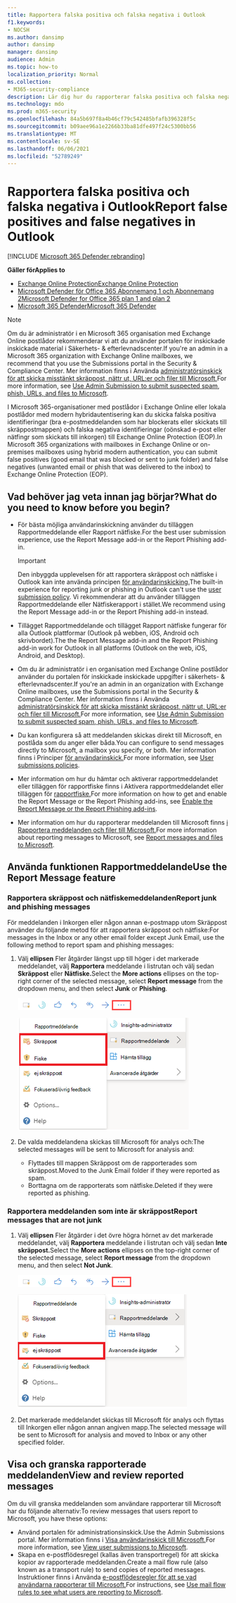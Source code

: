 ```yaml
---
title: Rapportera falska positiva och falska negativa i Outlook
f1.keywords:
- NOCSH
ms.author: dansimp
author: dansimp
manager: dansimp
audience: Admin
ms.topic: how-to
localization_priority: Normal
ms.collection:
- M365-security-compliance
description: Lär dig hur du rapporterar falska positiva och falska negativa Outlook i funktionen Rapportmeddelande.
ms.technology: mdo
ms.prod: m365-security
ms.openlocfilehash: 84a5b697f8a4b46cf79c542485bfafb396328f5c
ms.sourcegitcommit: b09aee96a1e2266b33ba81dfe497f24c5300bb56
ms.translationtype: MT
ms.contentlocale: sv-SE
ms.lasthandoff: 06/06/2021
ms.locfileid: "52789249"
---
```

# <a name="report-false-positives-and-false-negatives-in-outlook"></a><span data-ttu-id="44dec-103">Rapportera falska positiva och falska negativa i Outlook</span><span class="sxs-lookup"><span data-stu-id="44dec-103">Report false positives and false negatives in Outlook</span></span>

[!INCLUDE [Microsoft 365 Defender rebranding](../includes/microsoft-defender-for-office.md)]

<span data-ttu-id="44dec-104">**Gäller för**</span><span class="sxs-lookup"><span data-stu-id="44dec-104">**Applies to**</span></span>
- [<span data-ttu-id="44dec-105">Exchange Online Protection</span><span class="sxs-lookup"><span data-stu-id="44dec-105">Exchange Online Protection</span></span>](exchange-online-protection-overview.md)
- [<span data-ttu-id="44dec-106">Microsoft Defender för Office 365 Abonnemang 1 och Abonnemang 2</span><span class="sxs-lookup"><span data-stu-id="44dec-106">Microsoft Defender for Office 365 plan 1 and plan 2</span></span>](defender-for-office-365.md)
- [<span data-ttu-id="44dec-107">Microsoft 365 Defender</span><span class="sxs-lookup"><span data-stu-id="44dec-107">Microsoft 365 Defender</span></span>](../defender/microsoft-365-defender.md)

> [!NOTE]
> <span data-ttu-id="44dec-108">Om du är administratör i en Microsoft 365 organisation med Exchange Online postlådor rekommenderar vi att du använder portalen för inskickade inskickade material i Säkerhets- & efterlevnadscenter.</span><span class="sxs-lookup"><span data-stu-id="44dec-108">If you're an admin in a Microsoft 365 organization with Exchange Online mailboxes, we recommend that you use the Submissions portal in the Security & Compliance Center.</span></span> <span data-ttu-id="44dec-109">Mer information finns i Använda [administratörsinskick för att skicka misstänkt skräppost, nättr ut, URL:er och filer till Microsoft.](admin-submission.md)</span><span class="sxs-lookup"><span data-stu-id="44dec-109">For more information, see [Use Admin Submission to submit suspected spam, phish, URLs, and files to Microsoft](admin-submission.md).</span></span>

<span data-ttu-id="44dec-110">I Microsoft 365-organisationer med postlådor i Exchange Online eller lokala postlådor med modern hybridautentisering kan du skicka falska positiva identifieringar (bra e-postmeddelanden som har blockerats eller skickats till skräppostmappen) och falska negativa identifieringar (oönskad e-post eller nätfingr som skickats till inkorgen) till Exchange Online Protection (EOP).</span><span class="sxs-lookup"><span data-stu-id="44dec-110">In Microsoft 365 organizations with mailboxes in Exchange Online or on-premises mailboxes using hybrid modern authentication, you can submit false positives (good email that was blocked or sent to junk folder) and false negatives (unwanted email or phish that was delivered to the inbox) to Exchange Online Protection (EOP).</span></span>

## <a name="what-do-you-need-to-know-before-you-begin"></a><span data-ttu-id="44dec-111">Vad behöver jag veta innan jag börjar?</span><span class="sxs-lookup"><span data-stu-id="44dec-111">What do you need to know before you begin?</span></span>

- <span data-ttu-id="44dec-112">För bästa möjliga användarinskickning använder du tilläggen Rapportmeddelande eller Rapport nätfiske.</span><span class="sxs-lookup"><span data-stu-id="44dec-112">For the best user submission experience, use the Report Message add-in or the Report Phishing add-in.</span></span>

  > [!IMPORTANT]
  > <span data-ttu-id="44dec-113">Den inbyggda upplevelsen för att rapportera skräppost och nätfiske i Outlook kan inte använda principen [för användarinskicking.](./user-submission.md)</span><span class="sxs-lookup"><span data-stu-id="44dec-113">The built-in experience for reporting junk or phishing in Outlook can't use the [user submission policy](./user-submission.md).</span></span> <span data-ttu-id="44dec-114">Vi rekommenderar att du använder tilläggen Rapportmeddelande eller Nätfiskerapport i stället.</span><span class="sxs-lookup"><span data-stu-id="44dec-114">We recommend using the Report Message add-in or the Report Phishing add-in instead.</span></span>

- <span data-ttu-id="44dec-115">Tillägget Rapportmeddelande och tillägget Rapport nätfiske fungerar för alla Outlook plattformar (Outlook på webben, iOS, Android och skrivbordet).</span><span class="sxs-lookup"><span data-stu-id="44dec-115">The the Report Message add-in and the Report Phishing add-in work for Outlook in all platforms (Outlook on the web, iOS, Android, and Desktop).</span></span>

- <span data-ttu-id="44dec-116">Om du är administratör i en organisation med Exchange Online postlådor använder du portalen för inskickade inskickade uppgifter i säkerhets- & efterlevnadscenter.</span><span class="sxs-lookup"><span data-stu-id="44dec-116">If you're an admin in an organization with Exchange Online mailboxes, use the Submissions portal in the Security & Compliance Center.</span></span> <span data-ttu-id="44dec-117">Mer information finns i Använda [administratörsinskick för att skicka misstänkt skräppost, nättr ut, URL:er och filer till Microsoft.](admin-submission.md)</span><span class="sxs-lookup"><span data-stu-id="44dec-117">For more information, see [Use Admin Submission to submit suspected spam, phish, URLs, and files to Microsoft](admin-submission.md).</span></span>

- <span data-ttu-id="44dec-118">Du kan konfigurera så att meddelanden skickas direkt till Microsoft, en postlåda som du anger eller båda.</span><span class="sxs-lookup"><span data-stu-id="44dec-118">You can configure to send messages directly to Microsoft, a mailbox you specify, or both.</span></span> <span data-ttu-id="44dec-119">Mer information finns i Principer [för användarinskick.](user-submission.md)</span><span class="sxs-lookup"><span data-stu-id="44dec-119">For more information, see [User submissions policies](user-submission.md).</span></span>

- <span data-ttu-id="44dec-120">Mer information om hur du hämtar och aktiverar rapportmeddelandet eller tilläggen för rapportfiske finns i Aktivera rapportmeddelandet eller tilläggen för [rapportfiske.](enable-the-report-message-add-in.md)</span><span class="sxs-lookup"><span data-stu-id="44dec-120">For more information on how to get and enable the Report Message or the Report Phishing add-ins, see [Enable the Report Message or the Report Phishing add-ins](enable-the-report-message-add-in.md).</span></span>

- <span data-ttu-id="44dec-121">Mer information om hur du rapporterar meddelanden till Microsoft finns [i Rapportera meddelanden och filer till Microsoft.](report-junk-email-messages-to-microsoft.md)</span><span class="sxs-lookup"><span data-stu-id="44dec-121">For more information about reporting messages to Microsoft, see [Report messages and files to Microsoft](report-junk-email-messages-to-microsoft.md).</span></span>

## <a name="use-the-report-message-feature"></a><span data-ttu-id="44dec-122">Använda funktionen Rapportmeddelande</span><span class="sxs-lookup"><span data-stu-id="44dec-122">Use the Report Message feature</span></span>

### <a name="report-junk-and-phishing-messages"></a><span data-ttu-id="44dec-123">Rapportera skräppost och nätfiskemeddelanden</span><span class="sxs-lookup"><span data-stu-id="44dec-123">Report junk and phishing messages</span></span>

<span data-ttu-id="44dec-124">För meddelanden i Inkorgen eller någon annan e-postmapp utom Skräppost använder du följande metod för att rapportera skräppost och nätfiske:</span><span class="sxs-lookup"><span data-stu-id="44dec-124">For messages in the Inbox or any other email folder except Junk Email, use the following method to report spam and phishing messages:</span></span>

1. <span data-ttu-id="44dec-125">Välj **ellipsen** Fler åtgärder längst upp till höger i det markerade meddelandet, välj **Rapportera** meddelande i listrutan och välj sedan **Skräppost** eller **Nätfiske.**</span><span class="sxs-lookup"><span data-stu-id="44dec-125">Select the **More actions** ellipses on the top-right corner of the selected message, select **Report message** from the dropdown menu, and then select **Junk** or **Phishing**.</span></span>

   ![Rapportmeddelande – fler åtgärder](../../media/report-message-more-actions.png)
   
   ![Rapportmeddelande – skräppost och nätfiske](../../media/report-message-junk-phishing.png)

2. <span data-ttu-id="44dec-128">De valda meddelandena skickas till Microsoft för analys och:</span><span class="sxs-lookup"><span data-stu-id="44dec-128">The selected messages will be sent to Microsoft for analysis and:</span></span>
   - <span data-ttu-id="44dec-129">Flyttades till mappen Skräppost om de rapporterades som skräppost.</span><span class="sxs-lookup"><span data-stu-id="44dec-129">Moved to the Junk Email folder if they were reported as spam.</span></span>
   - <span data-ttu-id="44dec-130">Borttagna om de rapporterats som nätfiske.</span><span class="sxs-lookup"><span data-stu-id="44dec-130">Deleted if they were reported as phishing.</span></span>

### <a name="report-messages-that-are-not-junk"></a><span data-ttu-id="44dec-131">Rapportera meddelanden som inte är skräppost</span><span class="sxs-lookup"><span data-stu-id="44dec-131">Report messages that are not junk</span></span>

1. <span data-ttu-id="44dec-132">Välj **ellipsen** Fler åtgärder i det övre högra hörnet av det markerade meddelandet, välj **Rapportera** meddelande i listrutan och välj sedan **Inte skräppost.**</span><span class="sxs-lookup"><span data-stu-id="44dec-132">Select the **More actions** ellipses on the top-right corner of the selected message, select **Report message** from the dropdown menu, and then select **Not Junk**.</span></span>

   ![Rapportmeddelande – fler åtgärder](../../media/report-message-more-actions.png)
   
   ![Rapportmeddelande – inte skräppost](../../media/report-message-not-junk.png)

2. <span data-ttu-id="44dec-135">Det markerade meddelandet skickas till Microsoft för analys och flyttas till Inkorgen eller någon annan angiven mapp.</span><span class="sxs-lookup"><span data-stu-id="44dec-135">The selected message will be sent to Microsoft for analysis and moved to Inbox or any other specified folder.</span></span>

## <a name="view-and-review-reported-messages"></a><span data-ttu-id="44dec-136">Visa och granska rapporterade meddelanden</span><span class="sxs-lookup"><span data-stu-id="44dec-136">View and review reported messages</span></span>

<span data-ttu-id="44dec-137">Om du vill granska meddelanden som användare rapporterar till Microsoft har du följande alternativ:</span><span class="sxs-lookup"><span data-stu-id="44dec-137">To review messages that users report to Microsoft, you have these options:</span></span>

- <span data-ttu-id="44dec-138">Använd portalen för administrationsinskick.</span><span class="sxs-lookup"><span data-stu-id="44dec-138">Use the Admin Submissions portal.</span></span> <span data-ttu-id="44dec-139">Mer information finns i [Visa användarinskick till Microsoft.](admin-submission.md#view-user-submissions-to-microsoft)</span><span class="sxs-lookup"><span data-stu-id="44dec-139">For more information, see [View user submissions to Microsoft](admin-submission.md#view-user-submissions-to-microsoft).</span></span>
- <span data-ttu-id="44dec-140">Skapa en e-postflödesregel (kallas även transportregel) för att skicka kopior av rapporterade meddelanden.</span><span class="sxs-lookup"><span data-stu-id="44dec-140">Create a mail flow rule (also known as a transport rule) to send copies of reported messages.</span></span> <span data-ttu-id="44dec-141">Instruktioner finns i Använda [e-postflödesregler för att se vad användarna rapporterar till Microsoft.](/exchange/security-and-compliance/mail-flow-rules/use-rules-to-see-what-users-are-reporting-to-microsoft)</span><span class="sxs-lookup"><span data-stu-id="44dec-141">For instructions, see [Use mail flow rules to see what users are reporting to Microsoft](/exchange/security-and-compliance/mail-flow-rules/use-rules-to-see-what-users-are-reporting-to-microsoft).</span></span>
